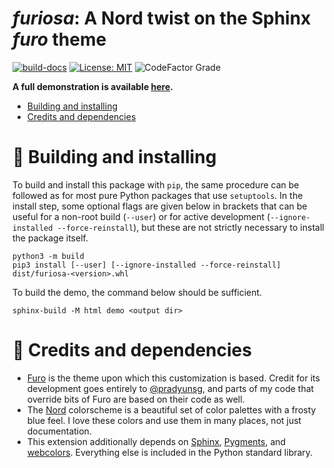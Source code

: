 _furiosa_: A Nord twist on the Sphinx _furo_ theme
==================================================

[![build-docs](https://github.com/emprice/furiosa/actions/workflows/main.yml/badge.svg?branch=main)](https://github.com/emprice/furiosa/actions/workflows/main.yml) [![License: MIT](https://img.shields.io/badge/License-MIT-yellow.svg)](https://opensource.org/licenses/MIT) ![CodeFactor Grade](https://img.shields.io/codefactor/grade/github/emprice/furiosa/main)

**A full demonstration is available [here](https://emprice.github.io/furiosa).**

 + [Building and installing](#nut_and_bolt-building-and-installing)
 + [Credits and dependencies](#gem-credits-and-dependencies)

# :nut_and_bolt: Building and installing

To build and install this package with `pip`, the same procedure can be
followed as for most pure Python packages that use `setuptools`. In the
install step, some optional flags are given below in brackets that can be
useful for a non-root build (`--user`) or for active development
(`--ignore-installed --force-reinstall`), but these are not strictly
necessary to install the package itself.

```
python3 -m build
pip3 install [--user] [--ignore-installed --force-reinstall] dist/furiosa-<version>.whl
```

To build the demo, the command below should be sufficient.

```
sphinx-build -M html demo <output dir>
```

# :gem: Credits and dependencies

 + [Furo](https://github.com/pradyunsg/furo) is the theme upon which this
   customization is based. Credit for its development goes entirely to
   [@pradyunsg](https://github.com/pradyunsg), and parts of my code that
   override bits of Furo are based on their code as well.
 + The [Nord](https://www.nordtheme.com) colorscheme is a beautiful set
   of color palettes with a frosty blue feel. I love these colors and use them
   in many places, not just documentation.
 + This extension additionally depends on
   [Sphinx](https://www.sphinx-doc.org/en/master),
   [Pygments](https://pygments.org), and
   [webcolors](https://webcolors.readthedocs.io/en/1.12). Everything else
   is included in the Python standard library.

<!-- vim: set ft=markdown: -->
